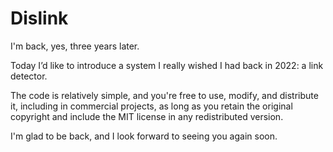 # Dislink

I'm back, yes, three years later.

Today I’d like to introduce a system I really wished I had back in 2022: a link detector.

The code is relatively simple, and you're free to use, modify, and distribute it, including in commercial projects, as long as you retain the original copyright and include the MIT license in any redistributed version.

I'm glad to be back, and I look forward to seeing you again soon.
